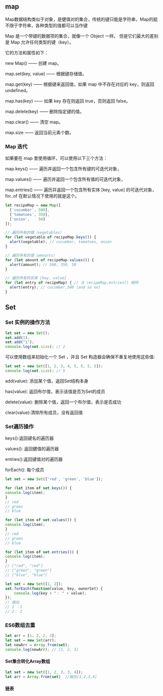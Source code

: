 ## map

Map数据结构类似于对象，是健值对的集合，传统的键只能是字符串，Map的挺不限于字符串，各种类型的值都可以当作键

Map 是一个带键的数据项的集合，就像一个 Object 一样。 但是它们最大的差别是 Map 允许任何类型的键（key）。

它的方法和属性如下：

new Map() —— 创建 map。

map.set(key, value) —— 根据键存储值。

map.get(key) —— 根据键来返回值，如果 map 中不存在对应的 key，则返回 undefined。

map.has(key) —— 如果 key 存在则返回 true，否则返回 false。

map.delete(key) —— 删除指定键的值。

map.clear() —— 清空 map。

map.size —— 返回当前元素个数。

### Map 迭代

如果要在 map 里使用循环，可以使用以下三个方法：

map.keys() —— 遍历并返回一个包含所有键的可迭代对象，

map.values() —— 遍历并返回一个包含所有值的可迭代对象，

map.entries() —— 遍历并返回一个包含所有实体 [key, value] 的可迭代对象，for..of 在默认情况下使用的就是这个。

```js
let recipeMap = new Map([
  ['cucumber', 500],
  ['tomatoes', 350],
  ['onion',    50]
]);

// 遍历所有的键（vegetables）
for (let vegetable of recipeMap.keys()) {
  alert(vegetable); // cucumber, tomatoes, onion
}

// 遍历所有的值（amounts）
for (let amount of recipeMap.values()) {
  alert(amount); // 500, 350, 50
}

// 遍历所有的实体 [key, value]
for (let entry of recipeMap) { // 与 recipeMap.entries() 相同
  alert(entry); // cucumber,500 (and so on)
}
```

## Set

### Set 实例的操作方法

```js
let set = new Set();
set.add(1);
set.add("1");
console.log(set.size); // 2
```

可以使用数组来初始化一个 Set ，并且 Set 构造器会确保不重复地使用这些值:

```js
let set = new Set([1, 2, 3, 4, 5, 5, 5, 5]);
console.log(set.size); // 5
```

add(value): 添加某个值，返回Set结构本身

has(value): 返回布尔值，表示该值是否为Set的成员

delete(value): 删除某个值，返回一个布尔值，表示是否成功

clear(value):清除所有成员，没有返回值

### Set遍历操作

keys():返回键名的遍历器

values(): 返回健值的遍历器

entries():返回键值对的遍历器

forEach(): 每个成员

```js
let set = new Set(['red', 'green', 'blue']);

for (let item of set.keys()) {
console.log(item);
}
// red
// green
// blue

for (let item of set.values()) {
console.log(item);
}
// red
// green
// blue

for (let item of set.entries()) {
console.log(item);
}
// ["red", "red"]
// ["green", "green"]
// ["blue", "blue"]

let set = new Set([1, 2]);
set.forEach(function(value, key, ownerSet) {
    console.log(key + "： " + value);
});
// 输出
// 1 ：1
// 2： 2
```

### ES6数组去重

```js
let arr = [1, 2, 2, 3];
let set = new Set(arr);
let newArr = Array.from(set);
console.log(newArr); // [1, 2, 3]
```

#### Set集合转化Array数组

```js
let set = new Set([1, 2, 3, 3, 4]);
let arr = Array.from(set)  //输出[1,2,3,4]
```

#### 链表

